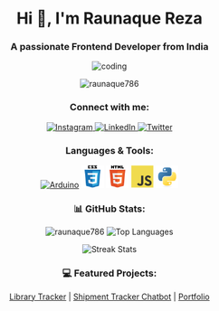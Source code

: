 <h1 align="center">Hi 👋, I'm Raunaque Reza</h1>
<h3 align="center">A passionate Frontend Developer from India</h3>

<p align="center">
  <img src="https://i.pinimg.com/originals/81/17/8b/81178b47a8598f0c81c4799f2cdd4057.gif" alt="coding" width="300"/>
</p>

<p align="center">
  <img src="https://komarev.com/ghpvc/?username=raunaque786&label=Profile%20views&color=0e75b6&style=flat" alt="raunaque786" />
</p>

<h3 align="center">Connect with me:</h3>
<p align="center">
  <!-- Instagram -->
  <a href="https://instagram.com/raunaque_reza" target="_blank">
    <img src="https://raw.githubusercontent.com/rahuldkjain/github-profile-readme-generator/master/src/images/icons/Social/instagram.svg" alt="Instagram" width="30" />
  </a>

  <!-- LinkedIn -->
  <a href="https://www.linkedin.com/in/raunaque928/" target="_blank">
    <img src="https://raw.githubusercontent.com/rahuldkjain/github-profile-readme-generator/master/src/images/icons/Social/linkedin.svg" alt="LinkedIn" width="30" />
  </a>

  <!-- Twitter -->
  <a href="https://x.com/RaunaqueReza3" target="_blank">
    <img src="https://raw.githubusercontent.com/rahuldkjain/github-profile-readme-generator/master/src/images/icons/Social/twitter.svg" alt="Twitter" width="30" />
  </a>
</p>

<h3 align="center">Languages & Tools:</h3>
<p align="center">
  <a href="https://www.arduino.cc/" target="_blank"><img src="https://cdn.worldvectorlogo.com/logos/arduino-1.svg" alt="Arduino" width="40" height="40"/></a>
  <a href="https://www.w3schools.com/css/" target="_blank"><img src="https://raw.githubusercontent.com/devicons/devicon/master/icons/css3/css3-original-wordmark.svg" alt="CSS3" width="40" height="40"/></a>
  <a href="https://www.w3.org/html/" target="_blank"><img src="https://raw.githubusercontent.com/devicons/devicon/master/icons/html5/html5-original-wordmark.svg" alt="HTML5" width="40" height="40"/></a>
  <a href="https://developer.mozilla.org/en-US/docs/Web/JavaScript" target="_blank"><img src="https://raw.githubusercontent.com/devicons/devicon/master/icons/javascript/javascript-original.svg" alt="JavaScript" width="40" height="40"/></a>
  <a href="https://www.python.org" target="_blank"><img src="https://raw.githubusercontent.com/devicons/devicon/master/icons/python/python-original.svg" alt="Python" width="40" height="40"/></a>
</p>

<h3 align="center">📊 GitHub Stats:</h3>
<p align="center">
  <img src="https://github-readme-stats.vercel.app/api?username=raunaque786&show_icons=true&locale=en&theme=radical" alt="raunaque786" />
  <img src="https://github-readme-stats.vercel.app/api/top-langs/?username=raunaque786&layout=compact&theme=radical" alt="Top Languages" />
</p>

<p align="center">
  <img src="https://github-readme-streak-stats.herokuapp.com/?user=raunaque786&theme=radical" alt="Streak Stats" />
</p>

<h3 align="center">💻 Featured Projects:</h3>
<p align="center">
  <a href="https://github.com/raunaque786/Library-tracker" target="_blank">Library Tracker</a> |
  <a href="https://github.com/raunaque786/Shipment-Tracker-Chatbot" target="_blank">Shipment Tracker Chatbot</a> |
  <a href="https://github.com/raunaque786/Portfolio" target="_blank">Portfolio</a>
</p>
